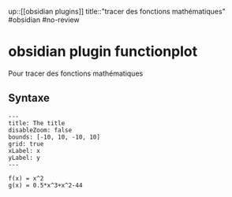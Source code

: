 up::[[obsidian plugins]]
title::"tracer des fonctions mathématiques"
#obsidian #no-review 
# obsidian plugin functionplot
Pour tracer des fonctions mathématiques


## Syntaxe
```functionplot
---
title: The title
disableZoom: false
bounds: [-10, 10, -10, 10]
grid: true
xLabel: x
yLabel: y
---

f(x) = x^2
g(x) = 0.5*x^3+x^2-44
```




